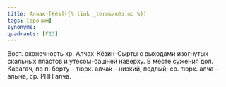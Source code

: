 ```yaml
---
title: Алчак-[Кёз]({% link _terms/кёз.md %})
tags: [ороним]
synonyms:
quadrants: [Г13]
---
```


Вост. оконечность хр. Алчах-Кёзин-Сырты с выходами изогнутых скальных пластов и
утесом-башней наверху. В месте сужения дол. Карагач, по п. борту – тюрк. алчак –
низкий, подлый; ср. тюрк. алча – алыча, ср. РПН алча.
